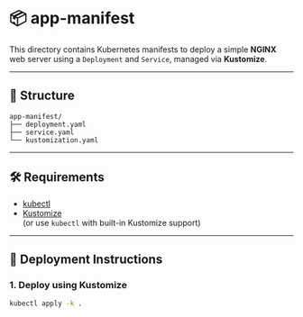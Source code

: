 # 📦 app-manifest

This directory contains Kubernetes manifests to deploy a simple **NGINX** web server using a `Deployment` and `Service`, managed via **Kustomize**.

---

## 📁 Structure
```
app-manifest/
├── deployment.yaml
├── service.yaml
└── kustomization.yaml
```

---

## 🛠️ Requirements

- [kubectl](https://kubernetes.io/docs/tasks/tools/)
- [Kustomize](https://kubectl.docs.kubernetes.io/installation/kustomize/)  
  (or use `kubectl` with built-in Kustomize support)

---

## 🚀 Deployment Instructions

### 1. Deploy using Kustomize

```bash
kubectl apply -k .
